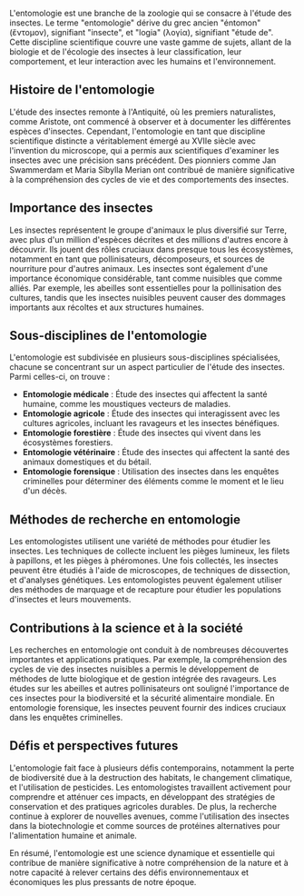 L'entomologie est une branche de la zoologie qui se consacre à l'étude des insectes. Le terme "entomologie" dérive du grec ancien "éntomon" (ἔντομον), signifiant "insecte", et "logia" (λογία), signifiant "étude de". Cette discipline scientifique couvre une vaste gamme de sujets, allant de la biologie et de l'écologie des insectes à leur classification, leur comportement, et leur interaction avec les humains et l'environnement.

## Histoire de l'entomologie

L'étude des insectes remonte à l'Antiquité, où les premiers naturalistes, comme Aristote, ont commencé à observer et à documenter les différentes espèces d'insectes. Cependant, l'entomologie en tant que discipline scientifique distincte a véritablement émergé au XVIIe siècle avec l'invention du microscope, qui a permis aux scientifiques d'examiner les insectes avec une précision sans précédent. Des pionniers comme Jan Swammerdam et Maria Sibylla Merian ont contribué de manière significative à la compréhension des cycles de vie et des comportements des insectes.

## Importance des insectes

Les insectes représentent le groupe d'animaux le plus diversifié sur Terre, avec plus d'un million d'espèces décrites et des millions d'autres encore à découvrir. Ils jouent des rôles cruciaux dans presque tous les écosystèmes, notamment en tant que pollinisateurs, décomposeurs, et sources de nourriture pour d'autres animaux. Les insectes sont également d'une importance économique considérable, tant comme nuisibles que comme alliés. Par exemple, les abeilles sont essentielles pour la pollinisation des cultures, tandis que les insectes nuisibles peuvent causer des dommages importants aux récoltes et aux structures humaines.

## Sous-disciplines de l'entomologie

L'entomologie est subdivisée en plusieurs sous-disciplines spécialisées, chacune se concentrant sur un aspect particulier de l'étude des insectes. Parmi celles-ci, on trouve :

- **Entomologie médicale** : Étude des insectes qui affectent la santé humaine, comme les moustiques vecteurs de maladies.
- **Entomologie agricole** : Étude des insectes qui interagissent avec les cultures agricoles, incluant les ravageurs et les insectes bénéfiques.
- **Entomologie forestière** : Étude des insectes qui vivent dans les écosystèmes forestiers.
- **Entomologie vétérinaire** : Étude des insectes qui affectent la santé des animaux domestiques et du bétail.
- **Entomologie forensique** : Utilisation des insectes dans les enquêtes criminelles pour déterminer des éléments comme le moment et le lieu d'un décès.

## Méthodes de recherche en entomologie

Les entomologistes utilisent une variété de méthodes pour étudier les insectes. Les techniques de collecte incluent les pièges lumineux, les filets à papillons, et les pièges à phéromones. Une fois collectés, les insectes peuvent être étudiés à l'aide de microscopes, de techniques de dissection, et d'analyses génétiques. Les entomologistes peuvent également utiliser des méthodes de marquage et de recapture pour étudier les populations d'insectes et leurs mouvements.

## Contributions à la science et à la société

Les recherches en entomologie ont conduit à de nombreuses découvertes importantes et applications pratiques. Par exemple, la compréhension des cycles de vie des insectes nuisibles a permis le développement de méthodes de lutte biologique et de gestion intégrée des ravageurs. Les études sur les abeilles et autres pollinisateurs ont souligné l'importance de ces insectes pour la biodiversité et la sécurité alimentaire mondiale. En entomologie forensique, les insectes peuvent fournir des indices cruciaux dans les enquêtes criminelles.

## Défis et perspectives futures

L'entomologie fait face à plusieurs défis contemporains, notamment la perte de biodiversité due à la destruction des habitats, le changement climatique, et l'utilisation de pesticides. Les entomologistes travaillent activement pour comprendre et atténuer ces impacts, en développant des stratégies de conservation et des pratiques agricoles durables. De plus, la recherche continue à explorer de nouvelles avenues, comme l'utilisation des insectes dans la biotechnologie et comme sources de protéines alternatives pour l'alimentation humaine et animale.

En résumé, l'entomologie est une science dynamique et essentielle qui contribue de manière significative à notre compréhension de la nature et à notre capacité à relever certains des défis environnementaux et économiques les plus pressants de notre époque.